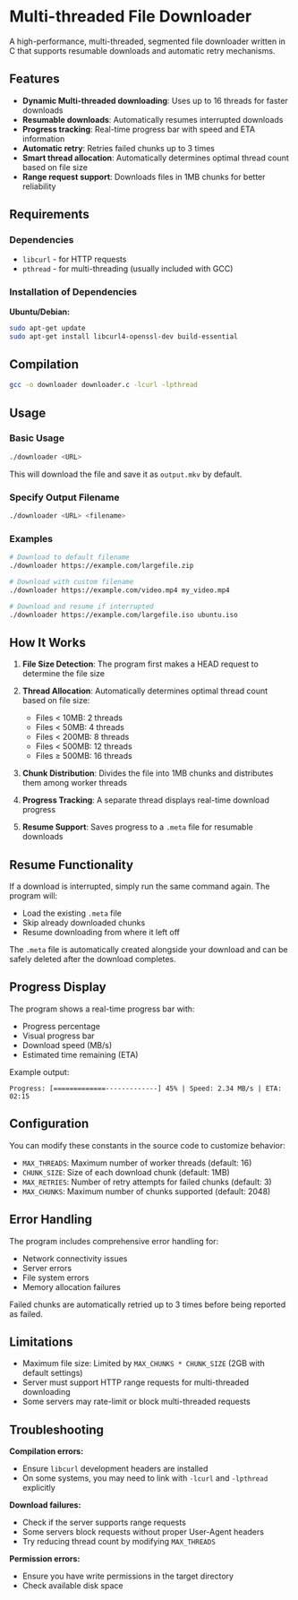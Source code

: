 # Multi-threaded File Downloader

A high-performance, multi-threaded, segmented file downloader written in C that supports resumable downloads and automatic retry mechanisms.

## Features

- **Dynamic Multi-threaded downloading**: Uses up to 16 threads for faster downloads
- **Resumable downloads**: Automatically resumes interrupted downloads
- **Progress tracking**: Real-time progress bar with speed and ETA information
- **Automatic retry**: Retries failed chunks up to 3 times
- **Smart thread allocation**: Automatically determines optimal thread count based on file size
- **Range request support**: Downloads files in 1MB chunks for better reliability

## Requirements

### Dependencies
- `libcurl` - for HTTP requests
- `pthread` - for multi-threading (usually included with GCC)

### Installation of Dependencies

**Ubuntu/Debian:**
```bash
sudo apt-get update
sudo apt-get install libcurl4-openssl-dev build-essential
```

## Compilation

```bash
gcc -o downloader downloader.c -lcurl -lpthread
```

## Usage

### Basic Usage
```bash
./downloader <URL>
```
This will download the file and save it as `output.mkv` by default.

### Specify Output Filename
```bash
./downloader <URL> <filename>
```

### Examples
```bash
# Download to default filename
./downloader https://example.com/largefile.zip

# Download with custom filename
./downloader https://example.com/video.mp4 my_video.mp4

# Download and resume if interrupted
./downloader https://example.com/largefile.iso ubuntu.iso
```

## How It Works

1. **File Size Detection**: The program first makes a HEAD request to determine the file size

2. **Thread Allocation**: Automatically determines optimal thread count based on file size:
   - Files < 10MB: 2 threads
   - Files < 50MB: 4 threads
   - Files < 200MB: 8 threads
   - Files < 500MB: 12 threads
   - Files ≥ 500MB: 16 threads

3. **Chunk Distribution**: Divides the file into 1MB chunks and distributes them among worker threads

4. **Progress Tracking**: A separate thread displays real-time download progress

5. **Resume Support**: Saves progress to a `.meta` file for resumable downloads

## Resume Functionality

If a download is interrupted, simply run the same command again. The program will:

- Load the existing `.meta` file
- Skip already downloaded chunks  
- Resume downloading from where it left off

The `.meta` file is automatically created alongside your download and can be safely deleted after the download completes.

## Progress Display

The program shows a real-time progress bar with:

- Progress percentage
- Visual progress bar
- Download speed (MB/s)
- Estimated time remaining (ETA)

Example output:
```
Progress: [=============-------------] 45% | Speed: 2.34 MB/s | ETA: 02:15
```

## Configuration

You can modify these constants in the source code to customize behavior:

- `MAX_THREADS`: Maximum number of worker threads (default: 16)
- `CHUNK_SIZE`: Size of each download chunk (default: 1MB)
- `MAX_RETRIES`: Number of retry attempts for failed chunks (default: 3)
- `MAX_CHUNKS`: Maximum number of chunks supported (default: 2048)

## Error Handling

The program includes comprehensive error handling for:
- Network connectivity issues
- Server errors
- File system errors
- Memory allocation failures

Failed chunks are automatically retried up to 3 times before being reported as failed.

## Limitations

- Maximum file size: Limited by `MAX_CHUNKS * CHUNK_SIZE` (2GB with default settings)
- Server must support HTTP range requests for multi-threaded downloading
- Some servers may rate-limit or block multi-threaded requests

## Troubleshooting

**Compilation errors:**
- Ensure `libcurl` development headers are installed
- On some systems, you may need to link with `-lcurl` and `-lpthread` explicitly

**Download failures:**
- Check if the server supports range requests
- Some servers block requests without proper User-Agent headers
- Try reducing thread count by modifying `MAX_THREADS`

**Permission errors:**
- Ensure you have write permissions in the target directory
- Check available disk space
